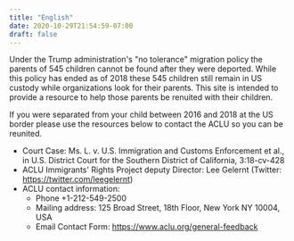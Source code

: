```yaml
---
title: "English"
date: 2020-10-29T21:54:59-07:00
draft: false
---
```


Under the Trump administration's "no tolerance" migration policy the parents of 545 children cannot be found after they were deported.
While this policy has ended as of 2018 these 545 children still remain in US custody while organizations look for their parents.
This site is intended to provide a resource to help those parents be renuited with their children.

If you were separated from your child between 2016 and 2018 at the US border please use the resources below to contact the ACLU so you can be reunited.

* Court Case: Ms. L. v. U.S. Immigration and Customs Enforcement et al., in U.S. District Court for the Southern District of California, 3:18-cv-428
* ACLU Immigrants' Rights Project deputy Director: Lee Gelernt (Twitter: https://twitter.com/leegelernt)
* ACLU contact information: 
    * Phone +1-212-549-2500
    * Mailing address: 125 Broad Street, 18th Floor, New York NY 10004, USA
    * Email Contact Form: https://www.aclu.org/general-feedback